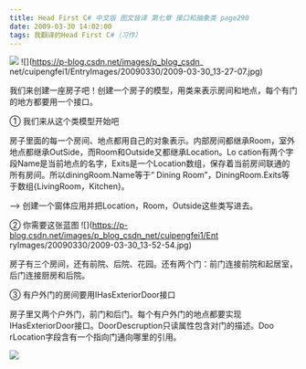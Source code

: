 ```yaml
---
title: Head First C# 中文版 图文皆译 第七章 接口和抽象类 page290
date: 2009-03-30 14:02:00
tags: 我翻译的Head First C#（习作）
---
```

![](https://p-blog.csdn.net/images/p_blog_csdn_net/cuipengfei1/EntryImages/20090330/2009-03-30_13-45-12.jpg) ![](https://p-blog.csdn.net/images/p_blog_csdn_
net/cuipengfei1/EntryImages/20090330/2009-03-30_13-27-07.jpg)

我们来创建一座房子吧！创建一个房子的模型，用类来表示房间和地点，每个有门的地方都要用一个接口。

①  我们来从这个类模型开始吧

房子里面的每一个房间、地点都用自己的对象表示。内部房间都继承Room，室外地点都继承OutSide，而Room和Outside又都继承Location。Lo
cation有两个字段Name是当前地点的名字，Exits是一个Location数组，保存着当前房间联通的所有房间。所以diningRoom.Name等于“
Dining Room”，DiningRoom.Exits等于数组{LivingRoom，Kitchen}。

\--> 创建一个窗体应用并把Location，Room，Outside这些类写进去。

②  你需要这张蓝图  ![](https://p-blog.csdn.net/images/p_blog_csdn_net/cuipengfei1/Ent
ryImages/20090330/2009-03-30_13-52-54.jpg)

房子有三个房间，还有前院、后院、花园。还有两个门：前门连接前院和起居室，后门连接厨房和后院。

③  有户外门的房间要用IHasExteriorDoor接口

房子里又两个户外门，前门和后门。每个有户外门的地点都要实现IHasExteriorDoor接口。DoorDescruption只读属性包含对门的描述。Doo
rLocation字段含有一个指向门通向哪里的引用。

![](https://p-blog.csdn.net/images/p_blog_csdn_net/cuipengfei1/EntryImages/20090330/2009-03-30_13-58-34.jpg)



